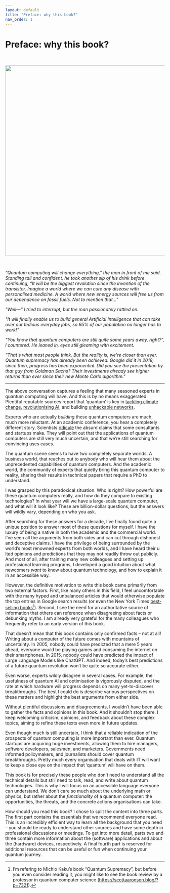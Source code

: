 ```yaml
---
layout: default
title: "Preface: why this book?"
nav_order: 1
---
```

 
 
# Preface: why this book?

&nbsp;

<img src=" {{ site.baseurl }}/media/image1.png"
style="width:6.26737in" />

&nbsp;

*“Quantum computing will change everything,” the man in front of me
said. Standing tall and confident, he took another sip of his drink
before continuing, “It will be the biggest revolution since the
invention of the transistor. Imagine a world where we can cure any
disease with personalised medicine. A world where new energy sources
will free us from our dependence on fossil fuels. Not to mention that…”*

*"Well—" I tried to interrupt, but the man passionately rattled on.*

*"It will finally enable us to build general Artificial Intelligence
that can take over our tedious everyday jobs, so 95% of our population
no longer has to work!"*

*“You know that quantum computers are still quite some years away,
right?”, I countered. He leaned in, eyes still gleaming with
excitement.*

*“That's what most people think. But the reality is, we're closer than
ever. Quantum supremacy has already been achieved. Google did it in
2019; since then, progress has been exponential. Did you see the
presentation by that guy from Goldman Sachs? Their investments already
see higher returns than ever since their new Monte Carlo algorithm."*

----

The above conversation captures a feeling that many seasoned experts in
quantum computing will have. And this is by no means exaggerated.
Plentiful reputable sources report that ‘quantum’ is key in [tackling
climate
change](https://www.mckinsey.com/capabilities/mckinsey-digital/our-insights/quantum-computing-just-might-save-the-planet),
[revolutionising
AI](https://www.forbes.com/sites/forbestechcouncil/2024/05/02/six-ground-breaking-industries-quantum-computing-is-projected-to-revolutionize/),
and building [unhackable
networks](https://www.newscientist.com/article/2368353-an-unhackable-quantum-internet-is-being-built-in-new-york-city/).

Experts who are actually *building* these quantum computers are much,
much more reluctant. At an academic conference, you hear a completely
different story. Scientists
[ridicule](https://twitter.com/DulwichQuantum) the absurd claims that
some consultants and startups make. They will point out that the
applications of quantum computers are still very much uncertain, and
that we’re still searching for convincing uses cases.

The quantum scene seems to have two completely separate worlds. A
business world, that reaches out to anybody who will hear them about the
unprecedented capabilities of quantum computers. And the academic world,
the community of experts that quietly bring this quantum computer to
reality, sharing their results in technical papers that require a PhD to
understand.

I was grasped by this paradoxical situation. Who is right? How powerful
are these quantum computers really, and how do they compare to existing
technologies? In what year will we have a large-scale quantum computer,
and what will it look like? These are billion-dollar questions, but the
answers will wildly vary, depending on who you ask.

After searching for these answers for a decade, I’ve finally found quite
a unique position to answer most of these questions for myself. I have
the luxury of being a native in both the academic and the commercial
world. I’ve seen all the arguments from both sides and can cut through
dishonest and deceptive claims. I have the privilege of being surrounded
by the world’s most renowned experts from both worlds, and I have heard
their u lted opinions and predictions that they may not readily throw
out publicly. And most of all, after training many new colleagues and
setting up professional learning programs, I developed a good intuition
about what newcomers *want* to know about quantum technology, and how to
explain it in an accessible way.

However, the definitive motivation to write this book came primarily
from two external factors. First, like many others in this field, I feel
uncomfortable with the many hyped and unbalanced articles that would
otherwise populate the top entries in Google search results (or even the
New York Times [best-selling
books](https://en.wikipedia.org/wiki/Quantum_Supremacy)[^1]). Second, I
see the need for an authoritative source of information that others can
reference when disagreeing about facts or debunking myths. I am already
very grateful for the many colleagues who frequently refer to an early
version of this book.

That doesn’t mean that this book contains only confirmed facts – not at
all! Writing about a computer of the future comes with mountains of
uncertainty. In 2005, nobody could have predicted that a mere 5 years
ahead, everyone would be playing games and consuming the internet on
their smartphones. In 2015, nobody could have predicted the impact of
Large Language Models like ChatGPT. And indeed, today’s best predictions
of a future quantum revolution won’t be quite so accurate either.

Even worse, experts wildly disagree in several cases. For example, the
usefulness of quantum AI and optimisation is vigorously disputed, and
the rate at which hardware will progress depends on many yet-to-discover
breakthroughs. The best I could do is describe various perspectives on
these matters and highlight the best arguments from either side.

Without plentiful discussions and disagreements, I wouldn’t have been
able to gather the facts and opinions in this book. And it shouldn’t
stop there. I keep welcoming criticism, opinions, and feedback about
these complex topics, aiming to refine these texts even more in future
updates.

Even though much is still uncertain, I think that a reliable indication
of the prospects of quantum computing is more important than ever.
Quantum startups are acquiring huge investments, allowing them to hire
managers, software developers, salesmen, and marketers. Governments need
informed policymakers, and journalists should cover quantum
breakthroughs. Pretty much every organisation that deals with IT will
want to keep a close eye on the impact that ‘quantum’ will have on them.

This book is for precisely these people who don’t need to understand all
the technical details but still need to talk, read, and write about
quantum technologies. This is why I will focus on an accessible language
everyone can understand. We don’t care so much about the underlying math
or physics, but rather about the *functionality* of a quantum computer:
the opportunities, the threats, and the concrete actions organisations
can take.

How should you read this book? I chose to split the content into three
parts. The first part contains the essentials that we recommend everyone
read. This is an incredibly efficient way to learn all the background
that you need – you should be ready to understand other sources and have
some depth in professional discussions or meetings. To get into more
detail, parts two and three contain more information about the
(software) applications and about the (hardware) devices, respectively.
A final fourth part is reserved for additional resources that can be
useful or fun when continuing your quantum journey.

[^1]: I’m refering to Michio Kaku’s book “Quantum Supremacy”, but before
    you even consider reading it, you might like to see the book review
    by a professor in quantum computer science
    (<https://scottaaronson.blog/?p=7321>).

